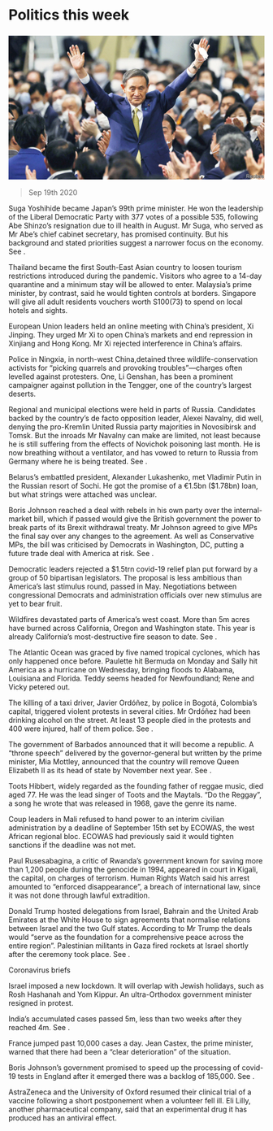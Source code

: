 ###### 

# Politics this week 

#####  

![image](images/20200919_WWP001_0.jpg) 

> Sep 19th 2020 

Suga Yoshihide became Japan’s 99th prime minister. He won the leadership of the Liberal Democratic Party with 377 votes of a possible 535, following Abe Shinzo’s resignation due to ill health in August. Mr Suga, who served as Mr Abe’s chief cabinet secretary, has promised continuity. But his background and stated priorities suggest a narrower focus on the economy. See .

Thailand became the first South-East Asian country to loosen tourism restrictions introduced during the pandemic. Visitors who agree to a 14-day quarantine and a minimum stay will be allowed to enter. Malaysia’s prime minister, by contrast, said he would tighten controls at borders. Singapore will give all adult residents vouchers worth S$100 ($73) to spend on local hotels and sights.


European Union leaders held an online meeting with China’s president, Xi Jinping. They urged Mr Xi to open China’s markets and end repression in Xinjiang and Hong Kong. Mr Xi rejected interference in China’s affairs.

Police in Ningxia, in north-west China,detained three wildlife-conservation activists for “picking quarrels and provoking troubles”—charges often levelled against protesters. One, Li Genshan, has been a prominent campaigner against pollution in the Tengger, one of the country’s largest deserts.

Regional and municipal elections were held in parts of Russia. Candidates backed by the country’s de facto opposition leader, Alexei Navalny, did well, denying the pro-Kremlin United Russia party majorities in Novosibirsk and Tomsk. But the inroads Mr Navalny can make are limited, not least because he is still suffering from the effects of Novichok poisoning last month. He is now breathing without a ventilator, and has vowed to return to Russia from Germany where he is being treated. See .

Belarus’s embattled president, Alexander Lukashenko, met Vladimir Putin in the Russian resort of Sochi. He got the promise of a €1.5bn ($1.78bn) loan, but what strings were attached was unclear.

Boris Johnson reached a deal with rebels in his own party over the internal-market bill, which if passed would give the British government the power to break parts of its Brexit withdrawal treaty. Mr Johnson agreed to give MPs the final say over any changes to the agreement. As well as Conservative MPs, the bill was criticised by Democrats in Washington, DC, putting a future trade deal with America at risk. See .

Democratic leaders rejected a $1.5trn covid-19 relief plan put forward by a group of 50 bipartisan legislators. The proposal is less ambitious than America’s last stimulus round, passed in May. Negotiations between congressional Democrats and administration officials over new stimulus are yet to bear fruit.

Wildfires devastated parts of America’s west coast. More than 5m acres have burned across California, Oregon and Washington state. This year is already California’s most-destructive fire season to date. See .

The Atlantic Ocean was graced by five named tropical cyclones, which has only happened once before. Paulette hit Bermuda on Monday and Sally hit America as a hurricane on Wednesday, bringing floods to Alabama, Louisiana and Florida. Teddy seems headed for Newfoundland; Rene and Vicky petered out.

The killing of a taxi driver, Javier Ordóñez, by police in Bogotá, Colombia’s capital, triggered violent protests in several cities. Mr Ordóñez had been drinking alcohol on the street. At least 13 people died in the protests and 400 were injured, half of them police. See .

The government of Barbados announced that it will become a republic. A “throne speech” delivered by the governor-general but written by the prime minister, Mia Mottley, announced that the country will remove Queen Elizabeth II as its head of state by November next year. See .

Toots Hibbert, widely regarded as the founding father of reggae music, died aged 77. He was the lead singer of Toots and the Maytals. “Do the Reggay”, a song he wrote that was released in 1968, gave the genre its name.

Coup leaders in Mali refused to hand power to an interim civilian administration by a deadline of September 15th set by ECOWAS, the west African regional bloc. ECOWAS had previously said it would tighten sanctions if the deadline was not met.

Paul Rusesabagina, a critic of Rwanda’s government known for saving more than 1,200 people during the genocide in 1994, appeared in court in Kigali, the capital, on charges of terrorism. Human Rights Watch said his arrest amounted to “enforced disappearance”, a breach of international law, since it was not done through lawful extradition.

Donald Trump hosted delegations from Israel, Bahrain and the United Arab Emirates at the White House to sign agreements that normalise relations between Israel and the two Gulf states. According to Mr Trump the deals would “serve as the foundation for a comprehensive peace across the entire region”. Palestinian militants in Gaza fired rockets at Israel shortly after the ceremony took place. See .

Coronavirus briefs


Israel imposed a new lockdown. It will overlap with Jewish holidays, such as Rosh Hashanah and Yom Kippur. An ultra-Orthodox government minister resigned in protest.

India’s accumulated cases passed 5m, less than two weeks after they reached 4m. See .

France jumped past 10,000 cases a day. Jean Castex, the prime minister, warned that there had been a “clear deterioration” of the situation.

Boris Johnson’s government promised to speed up the processing of covid-19 tests in England after it emerged there was a backlog of 185,000. See .

AstraZeneca and the University of Oxford resumed their clinical trial of a vaccine following a short postponement when a volunteer fell ill. Eli Lilly, another pharmaceutical company, said that an experimental drug it has produced has an antiviral effect.

